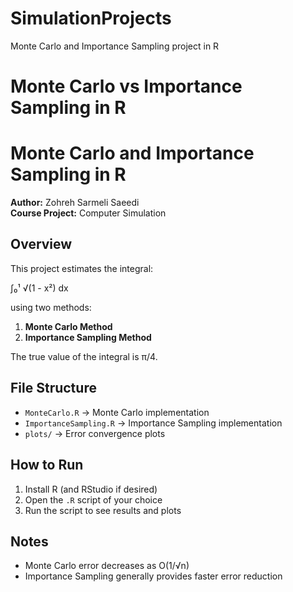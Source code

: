 # SimulationProjects
Monte Carlo and Importance Sampling project in R
# Monte Carlo vs Importance Sampling in R
# Monte Carlo and Importance Sampling in R

**Author:** Zohreh Sarmeli Saeedi  
**Course Project:** Computer Simulation

## Overview
This project estimates the integral:

∫₀¹ √(1 - x²) dx

using two methods:

1. **Monte Carlo Method**
2. **Importance Sampling Method**

The true value of the integral is π/4.

## File Structure
- `MonteCarlo.R` → Monte Carlo implementation
- `ImportanceSampling.R` → Importance Sampling implementation
- `plots/` → Error convergence plots

## How to Run
1. Install R (and RStudio if desired)
2. Open the `.R` script of your choice
3. Run the script to see results and plots

## Notes
- Monte Carlo error decreases as O(1/√n)
- Importance Sampling generally provides faster error reduction
